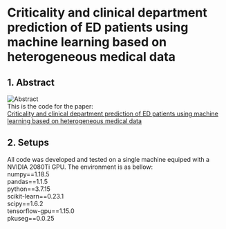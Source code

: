 # Criticality and clinical department prediction of ED patients using machine learning based on heterogeneous medical data

## 1. Abstract
![Abstract](https://github.com/xiaoyiseu/ED-triage/assets/132346882/82d674a1-1121-4bb2-b479-d5411d792d54)       
This is the code for the paper:       
[Criticality and clinical department prediction of ED patients using machine learning based on heterogeneous medical data](https://www.sciencedirect.com/science/article/pii/S0010482523008557)      


## 2. Setups       
All code was developed and tested on a single machine equiped with a NVIDIA 2080Ti GPU. The environment is as bellow:       
numpy==1.18.5      
pandas==1.1.5      
python==3.7.15     
scikit-learn==0.23.1     
scipy==1.6.2       
tensorflow-gpu==1.15.0       
pkuseg==0.0.25




